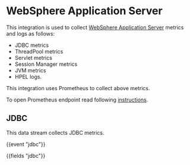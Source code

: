 # WebSphere Application Server

This integration is used to collect [WebSphere Application Server](https://www.ibm.com/cloud/websphere-application-server) metrics and logs as follows:

   - JDBC metrics
   - ThreadPool metrics
   - Servlet metrics
   - Session Manager metrics
   - JVM metrics
   - HPEL logs.

This integration uses Prometheus to collect above metrics.

To open Prometheus endpoint read following [instructions](https://www.ibm.com/docs/en/was/9.0.5?topic=mosh-displaying-pmi-metrics-in-prometheus-format-metrics-app).

## JDBC

This data stream collects JDBC metrics.

{{event "jdbc"}}

{{fields "jdbc"}}

